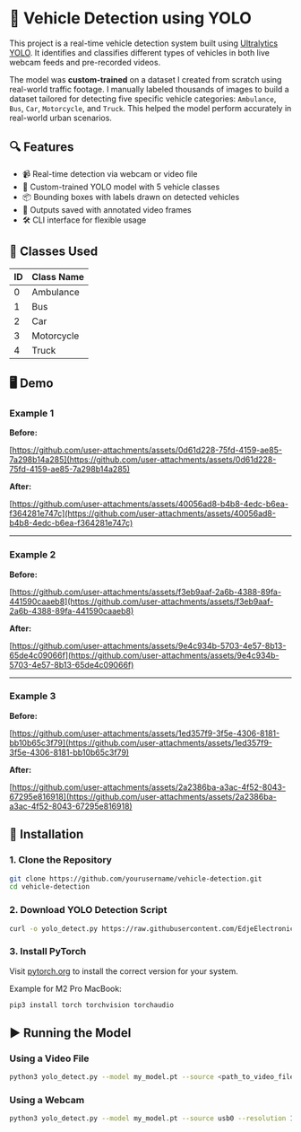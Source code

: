 # 🚗 Vehicle Detection using YOLO

This project is a real-time vehicle detection system built using [Ultralytics YOLO](https://github.com/ultralytics/ultralytics). It identifies and classifies different types of vehicles in both live webcam feeds and pre-recorded videos.

The model was **custom-trained** on a dataset I created from scratch using real-world traffic footage. I manually labeled thousands of images to build a dataset tailored for detecting five specific vehicle categories: `Ambulance`, `Bus`, `Car`, `Motorcycle`, and `Truck`. This helped the model perform accurately in real-world urban scenarios.


## 🔍 Features

- 📹 Real-time detection via webcam or video file  
- 🎯 Custom-trained YOLO model with 5 vehicle classes  
- 📦 Bounding boxes with labels drawn on detected vehicles  
- 💾 Outputs saved with annotated video frames  
- 🛠️ CLI interface for flexible usage  


## 🚀 Classes Used

| ID | Class Name   |
|----|--------------|
| 0  | Ambulance    |
| 1  | Bus          |
| 2  | Car          |
| 3  | Motorcycle   |
| 4  | Truck        |


## 🖥️ Demo

### Example 1

**Before:**  

[https://github.com/user-attachments/assets/0d61d228-75fd-4159-ae85-7a298b14a285](https://github.com/user-attachments/assets/0d61d228-75fd-4159-ae85-7a298b14a285)

**After:**  

[https://github.com/user-attachments/assets/40056ad8-b4b8-4edc-b6ea-f364281e747c](https://github.com/user-attachments/assets/40056ad8-b4b8-4edc-b6ea-f364281e747c)

---

### Example 2

**Before:**  

[https://github.com/user-attachments/assets/f3eb9aaf-2a6b-4388-89fa-441590caaeb8](https://github.com/user-attachments/assets/f3eb9aaf-2a6b-4388-89fa-441590caaeb8)

**After:**  

[https://github.com/user-attachments/assets/9e4c934b-5703-4e57-8b13-65de4c09066f](https://github.com/user-attachments/assets/9e4c934b-5703-4e57-8b13-65de4c09066f)

---

### Example 3

**Before:**  

[https://github.com/user-attachments/assets/1ed357f9-3f5e-4306-8181-bb10b65c3f79](https://github.com/user-attachments/assets/1ed357f9-3f5e-4306-8181-bb10b65c3f79)

**After:**  

[https://github.com/user-attachments/assets/2a2386ba-a3ac-4f52-8043-67295e816918](https://github.com/user-attachments/assets/2a2386ba-a3ac-4f52-8043-67295e816918)


## 🧰 Installation

### 1. Clone the Repository

```bash
git clone https://github.com/yourusername/vehicle-detection.git
cd vehicle-detection
```

### 2. Download YOLO Detection Script

```bash
curl -o yolo_detect.py https://raw.githubusercontent.com/EdjeElectronics/Train-and-Deploy-YOLO-Models/refs/heads/main/yolo_detect.py
```

### 3. Install PyTorch

Visit [pytorch.org](https://pytorch.org/) to install the correct version for your system.

Example for M2 Pro MacBook:

```bash
pip3 install torch torchvision torchaudio
```

## ▶️ Running the Model

### Using a Video File

```bash
python3 yolo_detect.py --model my_model.pt --source <path_to_video_file> --resolution 1920x1080
```

### Using a Webcam

```bash
python3 yolo_detect.py --model my_model.pt --source usb0 --resolution 1920x1080
```

